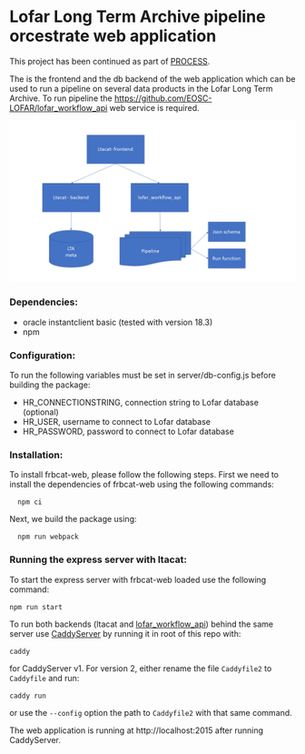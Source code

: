 # Lofar Long Term Archive pipeline orcestrate web application

This project has been continued as part of [PROCESS](https://github.com/process-project/ltacat).

The is the frontend and the db backend of the web application which can be used to run a pipeline on several data products in the Lofar Long Term Archive.
To run pipeline the https://github.com/EOSC-LOFAR/lofar_workflow_api web service is required.

![Architecture](architecture.png "Architecture")


### Dependencies:

  - oracle instantclient basic (tested with version 18.3)
  - npm
 
### Configuration:

To run the following variables must be set in server/db-config.js before building the package:
* HR_CONNECTIONSTRING, connection string to Lofar database (optional)
* HR_USER, username to connect to Lofar database
* HR_PASSWORD, password to connect to Lofar database

### Installation:
To install frbcat-web, please follow the following steps. First we need to install the dependencies of frbcat-web using the following commands:
```
  npm ci
```
Next, we build the package using:

```
  npm run webpack
```

### Running the express server with ltacat:
To start the express server with frbcat-web loaded use the following command:
```
npm run start
```

To run both backends (ltacat and [lofar_workflow_api](https://github.com/EOSC-LOFAR/lofar_workflow_api)) behind the same server use [CaddyServer](https://caddyserver.com/) by running it in root of this repo with:
```
caddy
```
for CaddyServer v1. For version 2, either rename the file `Caddyfile2` to `Caddyfile` and run:
```
caddy run
```
or use the `--config` option the path to `Caddyfile2` with that same command.

The web application is running at http://localhost:2015 after running CaddyServer.
